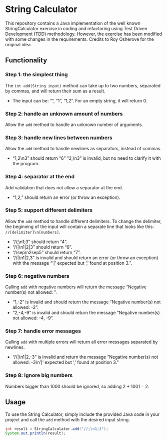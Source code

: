 # String Calculator

This repository contains a Java implementation of the well known StringCalculator exercise in coding and refactoring using
Test Driven Development (TDD) methodology. However, the exercise has been modified with some changes in the requirements.
Credits to Roy Osherove for the original idea.

## Functionality

### Step 1: the simplest thing
The `int add(String input)` method can take up to two numbers, separated by commas, and will return their sum as a result.
- The input can be: “”, “1”, “1,2”. For an empty string, it will return 0.

### Step 2: handle an unknown amount of numbers
Allow the `add` method to handle an unknown number of arguments.

### Step 3: handle new lines between numbers
Allow the `add` method to handle newlines as separators, instead of commas.
- “1,2\n3” should return “6” “2,\n3” is invalid, but no need to clarify it with the program.

### Step 4: separator at the end
Add validation that does not allow a separator at the end.
- “1,2,” should return an error (or throw an exception).

### Step 5: support different delimiters
Allow the `add` method to handle different delimiters.
To change the delimiter, the beginning of the input will contain a separate line that looks like this: `//[delimiter]\n[numbers]`.
- “//;\n1;3” should return “4”.
- “//|\n1|2|3” should return “6”.
- “//sep\n2sep5” should return “7”.
- “//|\n1|2,3” is invalid and should return an error (or throw an exception) with the message “‘|’ expected but ‘,’ found at position 3.”.

### Step 6: negative numbers
Calling `add` with negative numbers will return the message “Negative number(s) not allowed: ”.
- “1,-2” is invalid and should return the message “Negative number(s) not allowed: -2”.
- “2,-4,-9” is invalid and should return the message “Negative number(s) not allowed: -4, -9”.

### Step 7: handle error messages
Calling `add` with multiple errors will return all error messages separated by newlines.
- “//|\n1|2,-3” is invalid and return the message “Negative number(s) not allowed: -3\n’|’ expected but ‘,’ found at position 3.”

### Step 8: ignore big numbers
Numbers bigger than 1000 should be ignored, so adding 2 + 1001 = 2.

## Usage

To use the String Calculator, simply include the provided Java code in your project and call the `add` method with the desired input string.

```java
int result = StringCalculator.add("//;\n1;3");
System.out.println(result);
```
